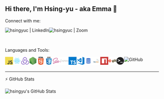 ## Hi there, I'm Hsing-yu - aka Emma 👋

Connect with me: 

[<img align='left' alt='hsingyuc | LinkedIn' src="https://img.shields.io/badge/LinkedIn-0077B5?style=for-the-badge&logo=linkedin&logoColor=white" />][linkedin]
<img align='left' alt='hsingyuc | Zoom' src="https://img.shields.io/badge/Zoom-2D8CFF?style=for-the-badge&logo=zoom&logoColor=white" />

<br />
<br />
<br />

Languages and Tools:

<img align='left' alt='Javascript' width="26" src="https://raw.githubusercontent.com/github/explore/80688e429a7d4ef2fca1e82350fe8e3517d3494d/topics/javascript/javascript.png" />
<img align='left' alt='React' width="26" src="https://raw.githubusercontent.com/github/explore/80688e429a7d4ef2fca1e82350fe8e3517d3494d/topics/react/react.png" />
<img align='left' alt='Redux' width="26" src="https://raw.githubusercontent.com/github/explore/80688e429a7d4ef2fca1e82350fe8e3517d3494d/topics/redux/redux.png" />
<img align='left' alt='Node.js' width="26" src="https://raw.githubusercontent.com/github/explore/80688e429a7d4ef2fca1e82350fe8e3517d3494d/topics/nodejs/nodejs.png" />
<img align='left' alt='Html' width="26" src="https://raw.githubusercontent.com/github/explore/80688e429a7d4ef2fca1e82350fe8e3517d3494d/topics/html/html.png" />
<img align='left' alt='CSS' width="26" src="https://raw.githubusercontent.com/github/explore/80688e429a7d4ef2fca1e82350fe8e3517d3494d/topics/css/css.png" />
<img align='left' alt='SASS' width="26" src="https://raw.githubusercontent.com/github/explore/80688e429a7d4ef2fca1e82350fe8e3517d3494d/topics/sass/sass.png" />
<img align='left' alt='Express' width="26" src="https://raw.githubusercontent.com/github/explore/80688e429a7d4ef2fca1e82350fe8e3517d3494d/topics/express/express.png" />
<img align='left' alt='TypeScript' width="26" src="https://raw.githubusercontent.com/github/explore/80688e429a7d4ef2fca1e82350fe8e3517d3494d/topics/typescript/typescript.png" />
<img align='left' alt='vsCode' width="26" src="https://raw.githubusercontent.com/github/explore/80688e429a7d4ef2fca1e82350fe8e3517d3494d/topics/visual-studio-code/visual-studio-code.png" />
<img align='left' alt='SQL' width="26" src="https://raw.githubusercontent.com/github/explore/80688e429a7d4ef2fca1e82350fe8e3517d3494d/topics/sql/sql.png" />
<img align='left' alt='mySql' width="26" src="https://raw.githubusercontent.com/github/explore/80688e429a7d4ef2fca1e82350fe8e3517d3494d/topics/mysql/mysql.png" />
<img align='left' alt='npm' width="26" src="https://raw.githubusercontent.com/github/explore/80688e429a7d4ef2fca1e82350fe8e3517d3494d/topics/npm/npm.png" />
<img align='left' alt='Git' width="26" src="https://raw.githubusercontent.com/github/explore/80688e429a7d4ef2fca1e82350fe8e3517d3494d/topics/git/git.png" />
<img align='left' alt='Terminal' width="26" src="https://raw.githubusercontent.com/github/explore/80688e429a7d4ef2fca1e82350fe8e3517d3494d/topics/terminal/terminal.png" />
<img align='left' alt='GitHub' src="https://img.shields.io/badge/GitHub-100000?style=for-the-badge&logo=github&logoColor=white" />

<br />
<br />

---

:zap: GitHub Stats
<br />
<br />
<img align='left' alt="hsingyu's GitHub Stats" src="https://github-readme-stats-ea5ouzngy-hsingyuc.vercel.app/api?username=hsingyuc&show_icons=true&hide_border=true" />


[linkedin]: https://www.linkedin.com/in/hsing-yu-chang/
